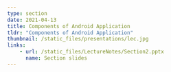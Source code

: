 ```yaml
---
type: section
date: 2021-04-13
title: Components of Android Application
tldr: "Components of Android Application"
thumbnail: /static_files/presentations/lec.jpg
links: 
    - url: /static_files/LectureNotes/Section2.pptx
      name: Section slides
---
```



